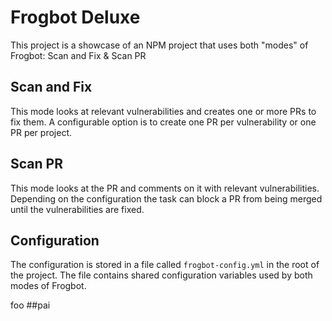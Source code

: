 # Frogbot Deluxe
This project is a showcase of an NPM project that uses both "modes" of Frogbot: Scan and Fix & Scan PR

## Scan and Fix
This mode looks at relevant vulnerabilities and creates one or more PRs to fix them.  A configurable option is to create
one PR per vulnerability or one PR per project.

## Scan PR
This mode looks at the PR and comments on it with relevant vulnerabilities.  Depending on the configuration the task can
block a PR from being merged until the vulnerabilities are fixed.

## Configuration
The configuration is stored in a file called `frogbot-config.yml` in the root of the project.  The file contains shared
configuration variables used by both modes of Frogbot.

foo
##pai
